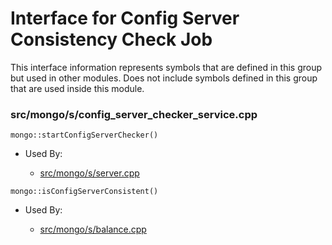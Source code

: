 
# Interface for Config Server Consistency Check Job
This interface information represents symbols that are defined in this group but used in other modules.  Does not include symbols defined in this group that are used inside this module.

### src/mongo/s/config\_server\_checker\_service.cpp

<div></div>

    mongo::startConfigServerChecker()

- Used By:

    - [src/mongo/s/server.cpp](../../../../process\_management/mongos\_and\_mongod\_mains)

<div></div>

    mongo::isConfigServerConsistent()

- Used By:

    - [src/mongo/s/balance.cpp](../../../../sharding/balancer)

